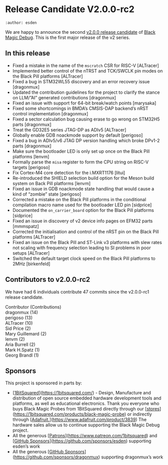 # Release Candidate V2.0.0-rc2

```{post} March 03, 2025
:author: esden
```

We are happy to announce the second [v2.0.0 release candidate](https://github.com/blackmagic-debug/blackmagic/releases/tag/v2.0.0-rc2) of [Black Magic Debug](https://black-magic.org). This is the first major release of the v2 series.

## In **this release**
- Fixed a mistake in the name of the `mscratch` CSR for RISC-V [ALTracer]
- Implemented better control of the nTRST and TCK/SWCLK pin modes on the Black Pill platforms [ALTracer]
- Fixed a bug in STM32WL55 discovery and an error recovery issue [dragonmux]
- Updated the contribution guidelines for the project to clarify the stance on LLM/”AI” generated contributions [dragonmux]
- Fixed an issue with support for 64-bit break/watch points [marysaka]
- Fixed some shortcomings in BMDA’s CMSIS-DAP backend’s nRST control implementation [dragonmux]
- Fixed a sector calculation bug causing erase to go wrong on STM32H5 parts [dragonmux]
- Treat the GD32E5 series JTAG-DP as ADIv5 [ALTracer]
- Globally enable GDB noackmode support by default [perigoso]
- Fixed a bug in ADIv5/v6 JTAG DP version handling which broke DPv1-2 parts [dragonmux]
- Make sure the bootloader LED is only set up once on the Black Pill platforms [lenvm]
- Formally parse the `misa` register to form the CPU string on RISC-V targets [perigoso]
- Fix Cortex-M4 core detection for the i.MXRT1176 [litui]
- Re-introduced the SHIELD selection build option for the Meson build system on Back Pill platforms [lenvm]
- Fixed an issue in GDB noackmode state handling that would cause a kind of “zombie” state [perigoso]
- Corrected a mistake on the Black Pill platforms in the conditional compilation macro name used for the bootloader LED pin [sidprice]
- Documented the `on_carrier_board` option for the Black Pill platforms [sidprice]
- Fixed an issue in discovery of v2 device info pages on EFM32 parts [mmmspatz]
- Corrected the initialisation and control of the nRST pin on the Black Pill platforms [ALTracer]
- Fixed an issue on the Black Pill and ST-Link v3 platforms with slew rates not scaling with frequency selection leading to SI problems in poor setups [ALTracer]
- Switched the default target clock speed on the Black Pill platforms to 2MHz [birkenfeld]

## **Contributors to v2.0.0-rc2**
We have had 6 individuals contribute 47 commits since the v2.0.0-rc1 release candidate.

Contributor (Contributions)  
dragonmux (14)  
perigoso (13)  
ALTracer (10)  
Sid Price (2)  
Mary Guillemard (2)  
lenvm (2)  
Aria Burrell (2)  
Mark H.Spatz (1)  
Georg Brandl (1)

## **Sponsors**

This project is sponsored in parts by:

- [[1BitSquared](https://1bitsquared.com/)](https://1bitsquared.com/) - Design, Manufacture and distribution of open source embedded hardware development tools and platforms, as well as educational electronics. Thank you everyone who buys Black Magic Probes from 1BitSquared directly through our [[stores](https://1bitsquared.com/products/black-magic-probe)](https://1bitsquared.com/products/black-magic-probe) or indirectly through [[Adafruit.](https://www.adafruit.com/product/3839)](https://www.adafruit.com/product/3839) The hardware sales allow us to continue supporting the Black Magic Debug project.
- All the generous [[Patrons](https://www.patreon.com/1bitsquared)](https://www.patreon.com/1bitsquared) and [[GitHub Sponsors](https://github.com/sponsors/esden)](https://github.com/sponsors/esden) supporting esden’s work
- All the generous [[GitHub Sponsors](https://github.com/sponsors/dragonmux)](https://github.com/sponsors/dragonmux) supporting dragonmux’s work